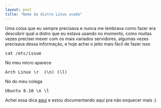 ```yaml
--- 
layout: post
title: "Nome da distro Linux usada"
---
```

<p>
  Uma coisa que eu sempre precisava e nunca me lembrava como fazer era descobrir qual a distro que eu
  estava usando no momento, como muitas vezes precisei mexer com os mais variados servidores, algumas
  vezes precisava dessa informação, e hoje achei o jeito mais fácil de fazer isso
</p>

<pre class="sunburst">cat /etc/issue
</pre>

<p>No meu micro aparece</p>

<pre class="sunburst">Arch Linux \r  (\n) (\l)
</pre>

<p>No do meu colega</p>

<pre class="sunburst">Ubuntu 8.10 \n \l
</pre>

<p>
  Achei essa dica <a href="http://drlinux.wordpress.com/2007/09/15/como-descobrir-a-distribuicao-linux-que-estamos-usando/">aqui</a>
  e estou documentando aqui pra não esquecer mais :)
</p>